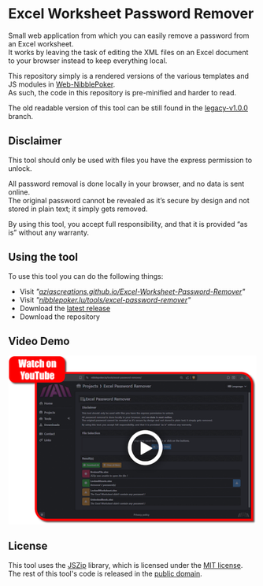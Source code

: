 # Excel Worksheet Password Remover
Small web application from which you can easily remove a password from an Excel worksheet. \
It works by leaving the task of editing the XML files on an Excel document to your browser instead to keep everything local.

This repository simply is a rendered versions of the various templates and JS modules in 
[Web-NibblePoker](https://github.com/aziascreations/Web-NibblePoker). \
As such, the code in this repository is pre-minified and harder to read.

The old readable version of this tool can be still found in the [legacy-v1.0.0](https://github.com/aziascreations/Excel-Worksheet-Password-Remover/tree/legacy-v1.0.0) branch.


## Disclaimer
This tool should only be used with files you have the express permission to unlock.

All password removal is done locally in your browser, and no data is sent online. \
The original password cannot be revealed as it’s secure by design and not stored in plain text; it simply gets removed.

By using this tool, you accept full responsibility, and that it is provided “as is” without any warranty.


## Using the tool
To use this tool you can do the following things:
* Visit *"[aziascreations.github.io/Excel-Worksheet-Password-Remover](https://aziascreations.github.io/Excel-Worksheet-Password-Remover/)"*
* Visit *"[nibblepoker.lu/tools/excel-password-remover](https://nibblepoker.lu/tools/excel-password-remover/)"*
* Download the [latest release](https://github.com/aziascreations/Excel-Worksheet-Password-Remover/releases)
* Download the repository


## Video Demo
[![Demo - Youtube Video](./Images/DemoVideoPreviewMini.png)](https://youtu.be/7KDcE3jevNs)


## License
This tool uses the [JSZip](https://stuk.github.io/jszip/) library, which is licensed under the
[MIT license](https://github.com/Stuk/jszip/blob/main/LICENSE.markdown).
The rest of this tool's code is released in the [public domain](https://github.com/aziascreations/Web-NibblePoker).
